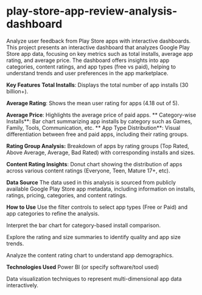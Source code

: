 # play-store-app-review-analysis-dashboard
Analyze user feedback from Play Store apps with interactive dashboards.
This project presents an interactive dashboard that analyzes Google Play Store app data, focusing on key metrics such as total installs, average app rating, and average price. The dashboard offers insights into app categories, content ratings, and app types (free vs paid), helping to understand trends and user preferences in the app marketplace.

**Key Features**
**Total Installs**: Displays the total number of app installs (30 billion+).

**Average Rating**: Shows the mean user rating for apps (4.18 out of 5).

**Average Price**: Highlights the average price of paid apps.
**
Category-wise Installs**: Bar chart summarizing app installs by category such as Games, Family, Tools, Communication, etc.
**
App Type Distribution**: Visual differentiation between free and paid apps, including their rating groups.

**Rating Group Analysis:** Breakdown of apps by rating groups (Top Rated, Above Average, Average, Bad Rated) with corresponding installs and sizes.

**Content Rating Insights**: Donut chart showing the distribution of apps across various content ratings (Everyone, Teen, Mature 17+, etc).

**Data Source**
The data used in this analysis is sourced from publicly available Google Play Store app metadata, including information on installs, ratings, pricing, categories, and content ratings.

**How to Use**
Use the filter controls to select app types (Free or Paid) and app categories to refine the analysis.

Interpret the bar chart for category-based install comparison.

Explore the rating and size summaries to identify quality and app size trends.

Analyze the content rating chart to understand app demographics.

**Technologies Used**
Power BI (or specify software/tool used)

Data visualization techniques to represent multi-dimensional app data interactively.
